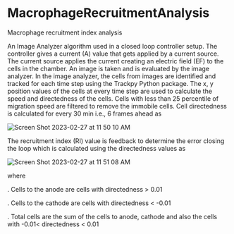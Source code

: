 # MacrophageRecruitmentAnalysis
Macrophage recruitment index analysis

An Image Analyzer algorithm used in a closed loop controller setup.
The controller gives a current (A) value that gets applied by a current source. The current source
applies the current creating an electric field (EF) to the cells in the chamber. An image is taken
and is evaluated by the image analyzer. In the image analyzer, the cells from images
are identified and tracked for each time step using the Trackpy Python package. The x, y position
values of the cells at every time step are used to calculate the speed and directedness of the
cells. Cells with less than 25 percentile of migration speed are filtered to remove the immobile
cells. Cell directedness is calculated for every 30 min i.e., 6 frames ahead as 

![Screen Shot 2023-02-27 at 11 50 10 AM](https://user-images.githubusercontent.com/89179388/221667924-80eabd25-0c29-4c10-9286-797336f70598.png)

The recruitment index (RI) value is feedback to determine the error closing the loop which is calculated using the directedness values as

![Screen Shot 2023-02-27 at 11 51 08 AM](https://user-images.githubusercontent.com/89179388/221668120-7fd6fcf1-1ce9-4b34-93ae-e42cc137c66d.png)

where

. Cells to the anode are cells with directedness > 0.01

. Cells to the cathode are cells with directedness < -0.01

. Total cells are the sum of the cells to anode, cathode and also the cells with -0.01< directedness < 0.01
